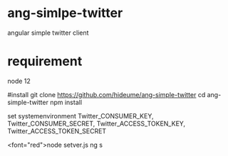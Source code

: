 # ang-simlpe-twitter
angular simple twitter client

# requirement
node 12

#install
git clone https://github.com/hideume/ang-simple-twitter
cd ang-simple-twitter
npm install

set systemenvironment
Twitter_CONSUMER_KEY,
Twitter_CONSUMER_SECRET,
Twitter_ACCESS_TOKEN_KEY,
Twitter_ACCESS_TOKEN_SECRET

<font="red">node setver.js</font>
ng s
